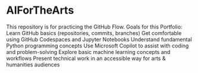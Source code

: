 # AIForTheArts
This repository is for practicing the GitHub Flow.
Goals for this Portfolio:
Learn GitHub basics (repositories, commits, branches)
Get comfortable using GitHub Codespaces and Jupyter Notebooks
Understand fundamental Python programming concepts
Use Microsoft Copilot to assist with coding and problem-solving
Explore basic machine learning concepts and workflows
Present technical work in an accessible way for arts & humanities audiences
